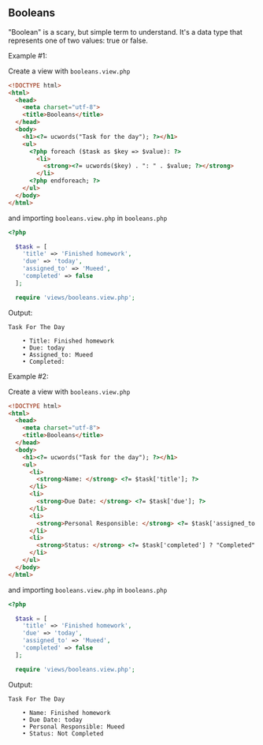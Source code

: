 ## Booleans

"Boolean" is a scary, but simple term to understand. It's a data type that represents one of two values: true or false.

Example #1:

Create a view with `booleans.view.php`
```html
<!DOCTYPE html>
<html>
  <head>
    <meta charset="utf-8">
    <title>Booleans</title>
  </head>
  <body>
    <h1><?= ucwords("Task for the day"); ?></h1>
    <ul>
      <?php foreach ($task as $key => $value): ?>
        <li>
          <strong><?= ucwords($key) . ": " . $value; ?></strong>
        </li>
      <?php endforeach; ?>
    </ul>
  </body>
</html>
```

and importing `booleans.view.php` in `booleans.php`
```php
<?php

  $task = [
    'title' => 'Finished homework',
    'due' => 'today',
    'assigned_to' => 'Mueed',
    'completed' => false
  ];

  require 'views/booleans.view.php';
```

Output:
```
Task For The Day

	• Title: Finished homework
	• Due: today
	• Assigned_to: Mueed
	• Completed:
```

Example #2:

Create a view with `booleans.view.php`
```html
<!DOCTYPE html>
<html>
  <head>
    <meta charset="utf-8">
    <title>Booleans</title>
  </head>
  <body>
    <h1><?= ucwords("Task for the day"); ?></h1>
    <ul>
      <li>
        <strong>Name: </strong> <?= $task['title']; ?>
      </li>
      <li>
        <strong>Due Date: </strong> <?= $task['due']; ?>
      </li>
      <li>
        <strong>Personal Responsible: </strong> <?= $task['assigned_to']; ?>
      </li>
      <li>
        <strong>Status: </strong> <?= $task['completed'] ? "Completed" : "Not Completed"; ?>
      </li>
    </ul>
  </body>
</html>
```

and importing `booleans.view.php` in `booleans.php`
```php
<?php

  $task = [
    'title' => 'Finished homework',
    'due' => 'today',
    'assigned_to' => 'Mueed',
    'completed' => false
  ];

  require 'views/booleans.view.php';
```

Output:
```
Task For The Day

	• Name: Finished homework
	• Due Date: today
	• Personal Responsible: Mueed
	• Status: Not Completed
```
